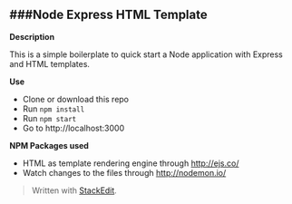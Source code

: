 ###Node Express HTML Template
--------------------------

**Description**

This is a simple boilerplate to quick start a Node application with Express and HTML templates.

**Use**
 - Clone or download this repo
 - Run `npm install`
 - Run `npm start`
 - Go to http://localhost:3000

**NPM Packages used**
 - HTML as template rendering engine through http://ejs.co/
 - Watch changes to the files through http://nodemon.io/ 

> Written with [StackEdit](https://stackedit.io/).
